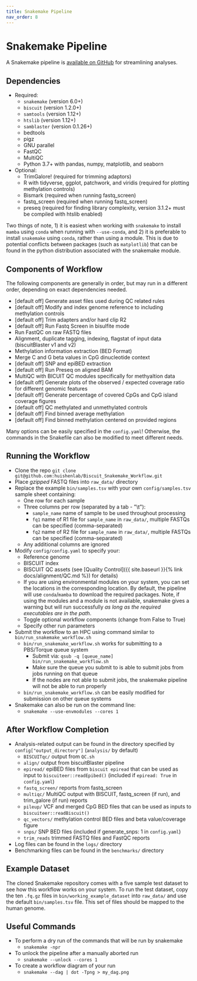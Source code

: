 ```yaml
---
title: Snakemake Pipeline
nav_order: 8
---
```


# Snakemake Pipeline

A Snakemake pipeline is [available on GitHub](https://github.com/huishenlab/Biscuit_Snakemake_Workflow) for streamlining
analyses.

## Dependencies

  - Required:
    - `snakemake` (version 6.0+)
    - `biscuit` (version 1.2.0+)
    - `samtools` (version 1.12+)
    - `htslib` (version 1.12+)
    - `samblaster` (version 0.1.26+)
    - bedtools
    - pigz
    - GNU parallel
    - FastQC
    - MultiQC
    - Python 3.7+ with pandas, numpy, matplotlib, and seaborn
  - Optional:
    - TrimGalore! (required for trimming adaptors)
    - R with tidyverse, ggplot, patchwork, and viridis (required for plotting methylation controls)
    - Bismark (required when running fastq_screen)
    - fastq_screen (required when running fastq_screen)
    - preseq (required for finding library complexity, version 3.1.2+ must be compiled with htslib enabled)

Two things of note, 1) it is easiest when working with `snakemake` to install `mamba` using `conda` when running with
`--use-conda`, and 2) it is preferable to install `snakemake` using `conda`, rather than using a module. This is due to
potential conflicts between packages (such as `matplotlib`) that can be found in the python distribution associated with
the snakemake module.

## Components of Workflow

The following components are generally in order, but may run in a different order, depending on exact dependencies
needed.
  - [default off] Generate asset files used during QC related rules
  - [default off] Modify and index genome reference to including methylation controls
  - [default off] Trim adapters and/or hard clip R2
  - [default off] Run Fastq Screen in bisulfite mode
  - Run FastQC on raw FASTQ files
  - Alignment, duplicate tagging, indexing, flagstat of input data (biscuitBlaster v1 and v2)
  - Methylation information extraction (BED Format)
  - Merge C and G beta values in CpG dinucleotide context
  - [default off] SNP and epiBED extraction
  - [default off] Run Preseq on aligned BAM
  - MultiQC with BICUIT QC modules specifically for methyaltion data
  - [default off] Generate plots of the observed / expected coverage ratio for different genomic features
  - [default off] Generate percentage of covered CpGs and CpG island coverage figures
  - [default off] QC methylated and unmethylated controls
  - [default off] Find binned average methylation
  - [default off] Find binned methylation centered on provided regions

Many options can be easily specified in the `config.yaml`! Otherwise, the commands in the Snakefile can also be modified
to meet different needs.

## Running the Workflow

  - Clone the repo `git clone git@github.com:huishenlab/Biscuit_Snakemake_Workflow.git`
  - Place *gzipped* FASTQ files into `raw_data/` directory
  - Replace the example `bin/samples.tsv` with your own `config/samples.tsv` sample sheet containing:
    - One row for each sample
    - Three columns per row (separated by a tab - "\t"):
      - `sample_name` name of sample to be used throughout processing
      - `fq1` name of R1 file for `sample_name` in `raw_data/`, multiple FASTQs can be specified (comma-separated)
      - `fq2` name of R2 file for `sample_name` in `raw_data/`, multiple FASTQs can be specified (comma-separated)
    - Any additional columns are ignored
  - Modify `config/config.yaml` to specify your:
    - Reference genome
    - BISCUIT index
    - BISCUIT QC assets (see [Quality Control]({{ site.baseurl }}{% link docs/alignment/QC.md %}) for details)
    - If you are using environmental modules on your system, you can set the locations in the corresponding location. By
      default, the pipeline will use `conda`/`mamba` to download the required packages. Note, if using the modules and a
      module is not available, snakemake gives a warning but will run successfully *as long as the required executables
      are in the path*.
    - Toggle optional workflow components (change from False to True)
    - Specify other run parameters
  - Submit the workflow to an HPC using command similar to `bin/run_snakemake_workflow.sh`
    - `bin/run_snakemake_workflow.sh` works for submitting to a PBS/Torque queue system
      - Submit via: `qsub -q [queue_name] bin/run_snakemake_workflow.sh`
      - Make sure the queue you submit to is able to submit jobs from jobs running on that queue
      - If the nodes are not able to submit jobs, the snakemake pipeline will not be able to run properly
    - `bin/run_snakemake_workflow.sh` can be easily modified for submission on other queue systems
  - Snakemake can also be run on the command line:
    - `snakemake --use-envmodules --cores 1`

## After Workflow Completion

  - Analysis-related output can be found in the directory specified by `config["output_directory"]` (`analysis/` by
  default)
    - `BISCUITqc/` output from `QC.sh`
    - `align/` output from biscuitBlaster pipeline
    - `epiread/` epiBED files from `biscuit epiread` that can be used as input to `biscuiteer::readEpibed()` (included
    if `epiread: True` in `config.yaml`)
    - `fastq_screen/` reports from fastq_screen
    - `multiqc/` MultiQC output with BISCUIT, fastq_screen (if run), and trim_galore (if run) reports
    - `pileup/` VCF and merged CpG BED files that can be used as inputs to `biscuiteer::readBiscuit()`
    - `qc_vectors/` methylation control BED files and beta value/coverage figure
    - `snps/` SNP BED files (included if generate_snps: 1 in `config.yaml`)
    - `trim_reads` trimmed FASTQ files and FastQC reports
  - Log files can be found in the `logs/` directory
  - Benchmarking files can be found in the `benchmarks/` directory

## Example Dataset

The cloned Snakemake repository comes with a five sample test dataset to see how this workflow works on your system. To
run the test dataset, copy the ten `.fq.gz` files in `bin/working_example_dataset` into `raw_data/` and use the default
`bin/samples.tsv` file. This set of files should be mapped to the human genome.

## Useful Commands

  - To perform a dry run of the commands that will be run by snakemake
    - `snakemake -npr`
  - To unlock the pipeline after a manually aborted run
    - `snakemake --unlock --cores 1`
  - To create a workflow diagram of your run
    - `snakemake --dag | dot -Tpng > my_dag.png`
